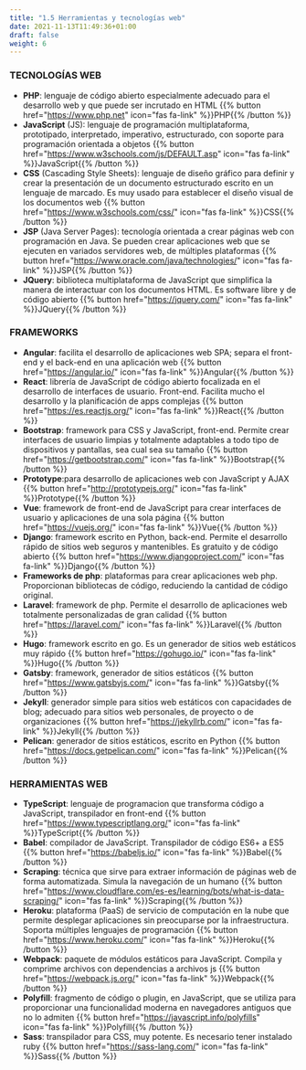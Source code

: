 ```yaml
---
title: "1.5 Herramientas y tecnologías web"
date: 2021-11-13T11:49:36+01:00
draft: false
weight: 6
---
```

### TECNOLOGÍAS WEB
+ **PHP**: lenguaje de código abierto especialmente adecuado para el desarrollo web y que puede ser incrutado en HTML
{{% button href="https://www.php.net" icon="fas fa-link" %}}PHP{{% /button %}} 
+ **JavaScript** (JS): lenguaje de programación multiplataforma, prototipado, interpretado, imperativo, estructurado, con soporte para programación orientada a objetos
{{% button href="https://www.w3schools.com/js/DEFAULT.asp" icon="fas fa-link" %}}JavaScript{{% /button %}}  
+ **CSS** (Cascading Style Sheets): lenguaje de diseño gráfico para definir y crear la presentación de un documento estructurado escrito en un lenguaje de marcado. Es muy usado para establecer el diseño visual de los documentos web
{{% button href="https://www.w3schools.com/css/" icon="fas fa-link" %}}CSS{{% /button %}} 
+ **JSP** (Java Server Pages): tecnología orientada a crear páginas web con programación en Java. Se pueden crear aplicaciones web que se ejecuten en variados servidores web, de múltiples plataformas
{{% button href="https://www.oracle.com/java/technologies/" icon="fas fa-link" %}}JSP{{% /button %}}  
+ **JQuery**: biblioteca multiplataforma de JavaScript que simplifica la manera de interactuar con los documentos HTML.  Es software libre y de código abierto
{{% button href="https://jquery.com/" icon="fas fa-link" %}}JQuery{{% /button %}}  

### FRAMEWORKS
+ **Angular**: facilita el desarrollo de aplicaciones web SPA; separa el front-end y el back-end en una aplicación web
{{% button href="https://angular.io/" icon="fas fa-link" %}}Angular{{% /button %}}  
+ **React**: librería de JavaScript de código abierto focalizada en el desarrollo de interfaces de usuario. Front-end. Facilita mucho el desarrollo y la planificación de apps complejas
{{% button href="https://es.reactjs.org/" icon="fas fa-link" %}}React{{% /button %}} 
 + **Bootstrap**: framework para CSS y JavaScript, front-end.  Permite crear interfaces de usuario limpias y totalmente adaptables a todo tipo de dispositivos y pantallas, sea cual sea su tamaño
{{% button href="https://getbootstrap.com/" icon="fas fa-link" %}}Bootstrap{{% /button %}} 
+ **Prototype**:para desarrollo de aplicaciones web con JavaScript y AJAX
{{% button href="http://prototypejs.org/" icon="fas fa-link" %}}Prototype{{% /button %}} 
 + **Vue**: framework de front-end de JavaScript para crear interfaces de usuario y aplicaciones de una sola página 
{{% button href="https://vuejs.org/" icon="fas fa-link" %}}Vue{{% /button %}}   
+ **Django**: framework escrito en Python, back-end.  Permite el desarrollo rápido de sitios web seguros y mantenibles.  Es gratuito y de código abierto
{{% button href="https://www.djangoproject.com/" icon="fas fa-link" %}}Django{{% /button %}}  
+ **Frameworks de php**: plataformas para crear aplicaciones web php.  Proporcionan bibliotecas de código, reduciendo la cantidad de código original.
+ **Laravel**: framework de php.  Permite el desarrollo de aplicaciones web totalmente personalizadas de gran calidad
{{% button href="https://laravel.com/" icon="fas fa-link" %}}Laravel{{% /button %}} 
+ **Hugo**: framework escrito en go.  Es un generador de sitios web estáticos muy rápido
{{% button href="https://gohugo.io/" icon="fas fa-link" %}}Hugo{{% /button %}}
+ **Gatsby**: framework, generador de sitios estáticos
{{% button href="https://www.gatsbyjs.com/" icon="fas fa-link" %}}Gatsby{{% /button %}}
+ **Jekyll**: generador simple para sitios web estáticos con capacidades de blog; adecuado para sitios web personales, de proyecto o de organizaciones
{{% button href="https://jekyllrb.com/" icon="fas fa-link" %}}Jekyll{{% /button %}}
+ **Pelican**: generador de sitios estáticos, escrito en Python
{{% button href="https://docs.getpelican.com/" icon="fas fa-link" %}}Pelican{{% /button %}}

### HERRAMIENTAS WEB
+ **TypeScript**: lenguaje de programacion que transforma código a JavaScript, transpilador en front-end
{{% button href="https://www.typescriptlang.org/" icon="fas fa-link" %}}TypeScript{{% /button %}}  
+ **Babel**: compilador de JavaScript.  Transpilador de código ES6+ a ES5
{{% button href="https://babeljs.io/" icon="fas fa-link" %}}Babel{{% /button %}}  
+ **Scraping**: técnica que sirve para extraer información de páginas web de forma automatizada. Simula la navegación de un humano
{{% button href="https://www.cloudflare.com/es-es/learning/bots/what-is-data-scraping/" icon="fas fa-link" %}}Scraping{{% /button %}}
+ **Heroku**: plataforma (PaaS) de servicio de computación en la nube que permite desplegar aplicaciones sin preocuparse por la infraestructura.  Soporta múltiples lenguajes de programación
{{% button href="https://www.heroku.com/" icon="fas fa-link" %}}Heroku{{% /button %}}
+ **Webpack**: paquete de módulos estáticos para JavaScript.  Compila y comprime archivos con dependencias a archivos js
{{% button href="https://webpack.js.org/" icon="fas fa-link" %}}Webpack{{% /button %}}
+ **Polyfill**: fragmento de código o plugin, en JavaScript, que se utiliza para proporcionar una funcionalidad moderna en navegadores antiguos que no lo admiten
{{% button href="https://javascript.info/polyfills" icon="fas fa-link" %}}Polyfill{{% /button %}} 
+ **Sass**: transpilador para CSS, muy potente.  Es necesario tener instalado ruby
{{% button href="https://sass-lang.com/" icon="fas fa-link" %}}Sass{{% /button %}}

